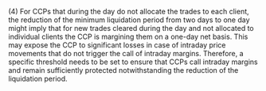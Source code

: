 (4) For CCPs that during the day do not allocate the trades to each client, the reduction of the minimum liquidation period from two days to one day might imply that for new trades cleared during the day and not allocated to individual clients the CCP is margining them on a one-day net basis. This may expose the CCP to significant losses in case of intraday price movements that do not trigger the call of intraday margins. Therefore, a specific threshold needs to be set to ensure that CCPs call intraday margins and remain sufficiently protected notwithstanding the reduction of the liquidation period.